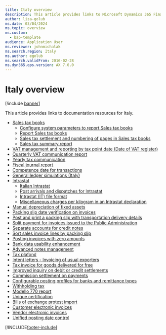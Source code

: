 ```yaml
---
title: Italy overview
description: This article provides links to Microsoft Dynamics 365 Finance documentation resources for Italy.
author: liza-golub
ms.date: 03/04/2024
ms.topic: overview
ms.custom: 
  - bap-template
audience: Application User
ms.reviewer: johnmichalak
ms.search.region: Italy
ms.author: egolub
ms.search.validFrom: 2016-02-28
ms.dyn365.ops.version: AX 7.0.0
---
```


# Italy overview

[!include [banner](../../includes/banner.md)]

This article provides links to documentation resources for Italy. 

- [Sales tax books]()
  - [Configure system parameters to report Sales tax books](emea-ita-vat-statements-details.md)
  - [Report Sales tax books](emea-ita-fiscal-books.md)
  - [Sales tax settlement and numbering of pages in Sales tax books](emea-ita-vat-settlement.md)
  - [Sales tax summary report](emea-ita-sales-tax-summary.md)
- [VAT management and reporting by tax point date (Date of VAT register)](emea-ita-vat-management.md)
- [Quarterly VAT communication report](emea-ita-quarterly-vat-communication.md)
- [Yearly tax communication](emea-ita-yearly-tax-communication.md)
- [Fiscal journal report](emea-ita-fiscal-journal.md)
- [Competence date for transactions](emea-ita-competence-date.md)
- [General ledger simulations (Italy)](emea-ita-exil-general-ledger-simulations.md)
- [Intrastat]()
  - [Italian Intrastat](emea-ita-intrastat.md)
  - [Post arrivals and dispatches for Intrastat](emea-ita-post-arrivals-and-dispatches-for-intrastat.md)
  - [Intrastat (IT) file format](/dynamics/s-e/365business/dynamices365finance_itintrastatfile)
  - [Miscellaneous charges per kilogram in an Intrastat declaration](emea-ita-exil-misc-charges-intrastat.md)
- [Manual depreciation of fixed assets](emea-ita-depreciation-of-fixed-assets.md)
- [Packing slip date verification on invoices](emea-ita-packing-slip-date-verification-on-invoice.md)
- [Post and print a packing slip with transportation delivery details](emea-ita-packing-slip.md)
- [Split payment for invoices issued to the Public Administration](emea-ita-split-payment-invoices-issued-public-administration.md)
- [Separate accounts for credit notes](emea-ita-exil-separate-account-credit.md)
- [Sort sales invoice lines by packing slip](emea-ita-exil-invoicing-packing-slips.md)
- [Posting invoices with zero amounts](emea-ita-exil-zero-invoice-posting.md)
- [Bank data usability enhancement](emea-ita-exil-bank-accounts-setup.md)
- [Advanced notes management](emea-ita-exil-structured-notes.md)
- [Tax plafond](emea-ita-exil-tax-plafond.md)
- [Intent letters - Invoicing of usual exporters](emea-ita-exil-intent-letter.md)
- [Tax invoice for goods delivered for free](emea-ita-exil-goods-for-free.md)
- [Improved inquiry on debit or credit settlements](emea-ita-exil-improved-inquiry-settlement.md)
- [Commission settlement on payments](emea-ita-exil-commission-settlement.md)
- [Configurable posting profiles for banks and remittance types](emea-ita-exil-bank-remittance.md)
- [Withholding tax](emea-ita-withholding-tax.md)
- [Modello 770 report](emea-ita-modello770.md)
- [Unique certification](emea-ita-exil-unique-certification.md)
- [Bills of exchange protest import](emea-ita-exil-protest-boe.md)
- [Customer electronic invoices](emea-ita-e-invoices.md)
- [Vendor electronic invoices](emea-ita-vend-e-invoices.md)
- [Unified posting date control](emea-ita-post-date-control.md)



[!INCLUDE[footer-include](../../../includes/footer-banner.md)]
